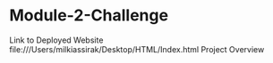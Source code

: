 # Module-2-Challenge
Link to Deployed Website 
file:///Users/milkiassirak/Desktop/HTML/Index.html
Project Overview
